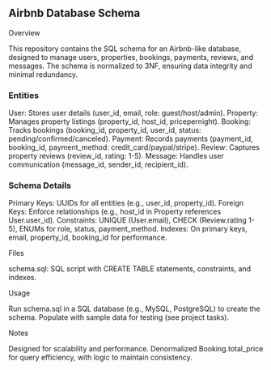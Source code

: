 ## Airbnb Database Schema  
Overview  

This repository contains the SQL schema for an Airbnb-like database, designed to manage users, properties, bookings, payments, reviews, and messages. The schema is normalized to 3NF, ensuring data integrity and minimal redundancy.

### Entities

User: Stores user details (user_id, email, role: guest/host/admin).
Property: Manages property listings (property_id, host_id, pricepernight).
Booking: Tracks bookings (booking_id, property_id, user_id, status: pending/confirmed/canceled).
Payment: Records payments (payment_id, booking_id, payment_method: credit_card/paypal/stripe).
Review: Captures property reviews (review_id, rating: 1-5).
Message: Handles user communication (message_id, sender_id, recipient_id).

### Schema Details

Primary Keys: UUIDs for all entities (e.g., user_id, property_id).
Foreign Keys: Enforce relationships (e.g., host_id in Property references User.user_id).
Constraints: UNIQUE (User.email), CHECK (Review.rating 1-5), ENUMs for role, status, payment_method.
Indexes: On primary keys, email, property_id, booking_id for performance.

Files

schema.sql: SQL script with CREATE TABLE statements, constraints, and indexes.

Usage

Run schema.sql in a SQL database (e.g., MySQL, PostgreSQL) to create the schema.
Populate with sample data for testing (see project tasks).

Notes

Designed for scalability and performance.
Denormalized Booking.total_price for query efficiency, with logic to maintain consistency.

